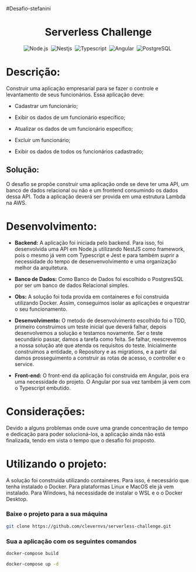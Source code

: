 #Desafio-stefanini
<div align="center">  

<h1> Serverless Challenge </h1>

![Node.js](https://img.shields.io/badge/-Node.js-1e272e?style=for-the-badge&logo=node.js)&nbsp;
![Nestjs](https://img.shields.io/badge/-Nestjs-1e272e?style=for-the-badge&logo=nestjs)&nbsp;
![Typescript](https://img.shields.io/badge/-Typescript-1e272e?style=for-the-badge&logo=typescript)&nbsp;
![Angular](https://img.shields.io/badge/-Angular-1e272e?style=for-the-badge&logo=angular)&nbsp;
![PostgreSQL](https://img.shields.io/badge/-PostgreSQL-1e272e?style=for-the-badge&logo=postgresql)&nbsp;
</div>

<h1> Descrição: </h1>
<p>
Construir uma aplicação empresarial para se fazer o controle e levantamento de seus funcionários. Essa aplicação deve:

- Cadastrar um funcionário;

- Exibir os dados de um funcionário específico;

- Atualizar os dados de um funcionário específico;

- Excluir um funcionário;

- Exibir os dados de todos os funcionários cadastrado;

</p>

<h2> Solução: </h2>
<p>
O desafio se propõe construir uma aplicação onde se deve ter uma API, um banco de dados relacional ou não e um frontend consumindo os dados dessa API. 
Toda a aplicação deverá ser provida em uma estrutura Lambda na AWS.
</p>



<h1> Desenvolvimento: </h1>
<p>

- <b>Backend:</b> A aplicação foi iniciada pelo backend. Para isso, foi desenvolvida uma API em Node.js utilizando NestJS como framework, pois o mesmo já vem com Typescript e Jest e para também suprir a necessidade do tempo de desenvenvolvimento e uma organização melhor da arquitetura. 

- <b>Banco de Dados:</b> Como Banco de Dados foi escolhido o PostgresSQL por ser um banco de dados Relacional simples.

- <b>Obs:</b> A solução foi toda provida em containeres e foi construida utilizando Docker. Assim, conseguimos isolar as aplicações e orquestrar o seu funcionamento.

- <b>Desenvolvimento:</b> O metodo de desenvolvimento escolhido foi o TDD, primeiro construimos um teste inicial que deverá falhar, depois desenvolvemos a solução e testamos novamente. Ser o teste secundário passar, damos a tarefa como feita. Se falhar, reescrevemos a nossa solução até que atenda os requisitos do teste.
Inicialmente construímos a entidade, o Repository e as migrations, e a partir daí damos prosseguimento a construir as rotas de acesso, o controller e o service.

- <b>Front-end:</b> O front-end da aplicação foi construida em Angular, pois era uma necessidade do projeto. O Angular por sua vez também já vem com o Typescript embutido.
</p>


<h1> Considerações: </h1>
<p>
Devido a alguns problemas onde ouve uma grande concentração de tempo e dedicação para poder solucioná-los, a aplicação ainda não está finalizada, tendo em vista o tempo que o desafio foi proposto.
</p>

<h1> Utilizando o projeto: </h1>
<p>
A solução foi construida utilizando containeres. Para isso, é necessário que tenha instalado o Docker.
Para plataformas Linux e MacOS ele já vem instalado.
Para Windows, há necessidade de instalar o WSL e o o Docker Desktop.
</p>

<h3> Baixe o projeto para a sua máquina </h3>

```sh
git clone https://github.com/clevernvs/serverless-challenge.git
```

<h3> Sua a aplicação com os seguintes comandos </h3>

```sh
docker-compose build

docker-compose up -d
```